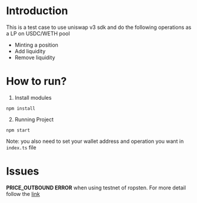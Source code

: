 # Introduction

This is a test case to use uniswap v3 sdk and do the following operations as a LP on USDC/WETH pool

- Minting a position
- Add liquidity
- Remove liquidity

# How to run?

1. Install modules

```
npm install
```

2. Running Project

```
npm start
```

Note: you also need to set your wallet address and operation you want in `index.ts` file

# Issues

**PRICE_OUTBOUND ERROR** when using testnet of ropsten. For more detail follow the [link](https://stackoverflow.com/questions/70835872/what-does-invariant-failed-price-bounds-means)
